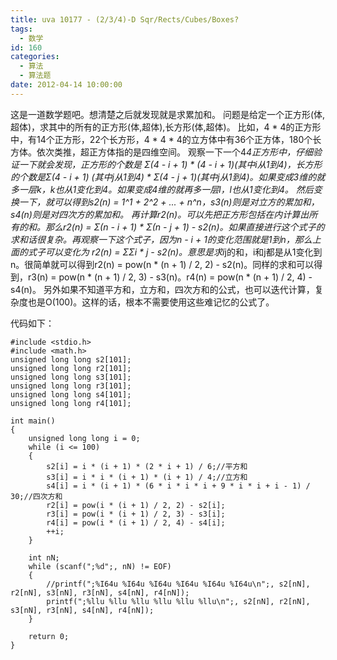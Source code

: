 ```yaml
---
title: uva 10177 - (2/3/4)-D Sqr/Rects/Cubes/Boxes?
tags:
  - 数学
id: 160
categories:
  - 算法 
  - 算法题
date: 2012-04-14 10:00:00
---
```


这是一道数学题吧。想清楚之后就发现就是求累加和。
问题是给定一个正方形(体,超体)，求其中的所有的正方形(体,超体),长方形(体,超体)。 比如，4 * 4的正方形中，有14个正方形，22个长方形，4 * 4 * 4的立方体中有36个正方体，180个长方体。依次类推，超正方体指的是四维空间。
观察一下一个4*4正方形中，仔细验证一下就会发现，正方形的个数是 Σ(4 - i + 1) * (4 - i + 1)(其中i从1到4)，长方形的个数是Σ(4 - i + 1) (其中j从1到4) * Σ(4 - j + 1)(其中j从1到4)。如果变成3维的就多一层k，k也从1变化到4。如果变成4维的就再多一层l，l也从1变化到4。
然后变换一下，就可以得到s2(n) = 1^1 + 2^2 + ... + n^n，s3(n)则是对立方的累加和，s4(n)则是对四次方的累加和。
再计算r2(n)。可以先把正方形包括在内计算出所有的和。那么r2(n) = Σ(n - i + 1) * Σ(n - j + 1) - s2(n)。如果直接进行这个式子的求和话很复杂。再观察一下这个式子，因为n - i + 1的变化范围就是1到n，那么上面的式子可以变化为 r2(n) = ΣΣi * j - s2(n)。意思是求i*j的和，i和j都是从1变化到n。很简单就可以得到r2(n) = pow(n * (n + 1) / 2, 2) - s2(n)。同样的求和可以得到，r3(n) = pow(n * (n + 1) / 2, 3) - s3(n)。r4(n) = pow(n * (n + 1) / 2, 4) - s4(n)。
另外如果不知道平方和，立方和，四次方和的公式，也可以迭代计算，复杂度也是O(100)。这样的话，根本不需要使用这些难记忆的公式了。

代码如下：

``` stylus
#include <stdio.h> 
#include <math.h>
unsigned long long s2[101];
unsigned long long r2[101];
unsigned long long s3[101];
unsigned long long r3[101];
unsigned long long s4[101];
unsigned long long r4[101];

int main()
{
    unsigned long long i = 0;
    while (i <= 100)
    {
        s2[i] = i * (i + 1) * (2 * i + 1) / 6;//平方和
        s3[i] = i * i * (i + 1) * (i + 1) / 4;//立方和
        s4[i] = i * (i + 1) * (6 * i * i * i + 9 * i * i + i - 1) / 30;//四次方和
        r2[i] = pow(i * (i + 1) / 2, 2) - s2[i];
        r3[i] = pow(i * (i + 1) / 2, 3) - s3[i];
        r4[i] = pow(i * (i + 1) / 2, 4) - s4[i];
        ++i;
    }

    int nN;
    while (scanf(";%d";, nN) != EOF)
    {
        //printf(";%I64u %I64u %I64u %I64u %I64u %I64u\n";, s2[nN], r2[nN], s3[nN], r3[nN], s4[nN], r4[nN]);
        printf(";%llu %llu %llu %llu %llu %llu\n";, s2[nN], r2[nN], s3[nN], r3[nN], s4[nN], r4[nN]);
    }

    return 0;
}
```